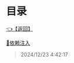 # 目录  


[👈【返回】](/--Catalog--/Unity笔记/游戏性系统/--Catalog--游戏性系统)  


[📜依赖注入](/Unity笔记/游戏性系统/游戏设计模式/依赖注入)  







> 2024/12/23 4:42:17

